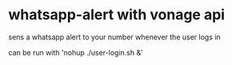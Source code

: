 # whatsapp-alert with vonage api
sens a whatsapp alert to your number whenever the user logs in

can be run with 'nohup ./user-login.sh &'
